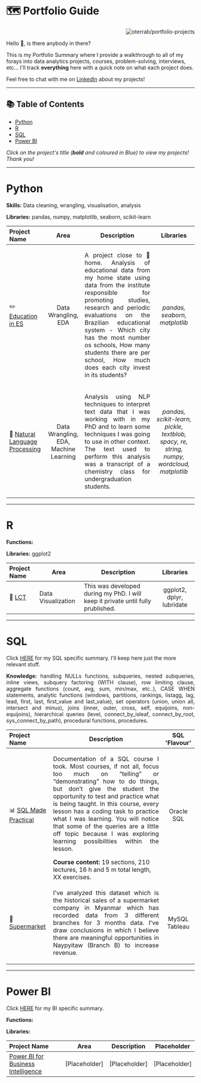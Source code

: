 # 🗺 Portfolio Guide

<p align="right"> <img src="https://komarev.com/ghpvc/?username=oterrab&label=Portfolio%20views&color=0e75b6&style=for-the-badge" alt="oterrab/portfolio-projects" /> </p>


Hello 👋, is there anybody in there?

This is my Portfolio Summary where I provide a walkthrough to all of my forays into data analytics projects, courses, problem-solving, interviews, etc... I'll track **everything** here with a quick note on what each project does.

Feel free to chat with me on [LinkedIn](https://www.linkedin.com/in/lucaspassosbarreto/) about my projects!

***

## 📚 Table of Contents

- [Python](#python)
- [R](#r)
- [SQL](#sql)
- [Power BI](#power-bi)

_Click on the project's title (**bold** and coloured in Blue) to view my projects! Thank you!_

***

# Python

**Skills:** Data cleaning, wrangling, visualisation, analysis

**Libraries:** pandas, numpy, matplotlib, seaborn, scikit-learn

| Project Name | Area | Description | Libraries | 
|:---|:--:|----|:--:|
| :pencil2: [Education in ES](https://github.com/oterrab/portfolio-projects/tree/main/python/educacao-es) |   Data Wrangling, <br /> EDA | <p align="justify"> A project close to 🏡 home. Analysis of educational data from my home state using data from the institute responsible for promoting studies, research and periodic evaluations on the Brazilian educational system - Which city has the most number os schools, How many students there are per school, How much does each city invest in its students? </p> | _pandas, seaborn, matplotlib_ |
| 📑 [Natural Language Processing](https://github.com/oterrab/portfolio-projects/tree/main/python/nlp-learning) |  Data Wrangling, EDA, <br /> Machine Learning | <p align="justify"> Analysis using NLP techniques to interpret text data that I was working with in my PhD and to learn some techniques I was going to use in other context. The text used to perform this analysis was a transcript of a chemistry class for undergraduation students. </p> | _pandas, scikit-learn, pickle, textblob, spacy, re, string, numpy, wordcloud, matplotlib_ |

***

# R

**Functions:**

**Libraries:** ggplot2

| Project Name | Area | Description | Libraries | 
|:---|----|----|:--:|
| 🌊 [LCT](https://github.com/oterrab/LCT-dev) |  Data Visualization | This was developed during my PhD. I will keep it private until fully prublished. | ggplot2, dplyr, lubridate |


***

# SQL

Click [HERE](https://github.com/oterrab/portfolio-projects/tree/main/sql) for my SQL specific summary. I'll keep here just the more relevant stuff.

<p align="justify"> <strong>Knowledge:</strong> handling NULLs functions, subqueries, nested subqueries, inline views, subquery factoring (WITH clause), row limiting clause, aggregate functions (count, avg, sum, min/max, etc..), CASE WHEN statements, analytic functions (windows, partitions, rankings, listagg, lag, lead, first, last, first_value and last_value), set operators (union, union all, intersect and minus), joins (inner, outer, cross, self, equijoins, non-equijoins), hierarchical queries (level, connect_by_isleaf, connect_by_root, sys_connect_by_path), procedural functions, procedures.</p>

| Project Name | Description | SQL 'Flavour' |
|:---|---|:--:|
| 📊 [SQL Made Practical](https://github.com/oterrab/portfolio-projects/tree/main/sql/oracle-sql-course) | <p align="justify"> Documentation of a SQL course I took. Most courses, if not all, focus too much on “telling” or “demonstrating” how to do things, but don’t give the student the opportunity to test and practice what is being taught.  In this course, every lesson has a coding task to practice what I was learning. You will notice that some of the queries are a little off topic because I was exploring learning possibilities within the lesson. </p> **Course content:** 19 sections, 210 lectures, 16 h and 5 m total length, XX exercises. | Oracle SQL |
| 🍉 [Supermarket](https://github.com/oterrab/portfolio-projects/tree/main/sql/supermarket) | <p align="justify">  I've analyzed this dataset which is the historical sales of a supermarket company in Myanmar which has recorded data from 3 different branches for 3 months data. I've draw conclusions in which I believe there are meaningful opportunities in Naypyitaw (Branch B) to increase revenue.</p> | MySQL Tableau |

***

# Power BI

Click [HERE](https://github.com/oterrab/portfolio-projects/tree/main/bi) for my BI specific summary.

**Functions:**

**Libraries:**

| Project Name | Area | Description | Placeholder | 
|:---|----|----|:--:|
| [Power BI for Business Intelligence](https://github.com/oterrab/portfolio-projects/tree/main/bi/bi-for-business-intelligence) |  [Placeholder] | [Placeholder] | [Placeholder] |
